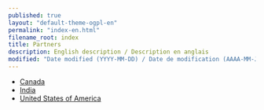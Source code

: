 ```yaml
---
published: true
layout: "default-theme-ogpl-en"
permalink: "index-en.html"
filename_root: index
title: Partners
description: English description / Description en anglais
modified: "Date modified (YYYY-MM-DD) / Date de modification (AAAA-MM-JJ)"
---
```


* [Canada](canada-en.html)
* [India](india-en.html)
* [United States of America](usa-en.html)
